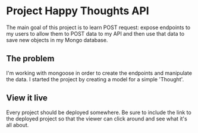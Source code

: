 # Project Happy Thoughts API

The main goal of this project is to learn <bold> POST request: </bold> expose endpoints to my users to allow them to POST data to my API and then use that data to save new objects in my Mongo database.

## The problem

I'm working with <bold>mongoose</bold> in order to create the endpoints and manipulate the data. I started the project by creating a model for a simple 'Thought'.

## View it live

Every project should be deployed somewhere. Be sure to include the link to the deployed project so that the viewer can click around and see what it's all about.
